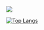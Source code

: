 <img src="https://capsule-render.vercel.app/api?type=waving&color=BDBDC8&height=150&section=header&text=Hi There&fontSize=25" />

[![Top Langs](https://github-readme-stats.vercel.app/api/top-langs/?username=chwfi&layout=compact)](https://github.com/chwfi/github-readme-stats)
